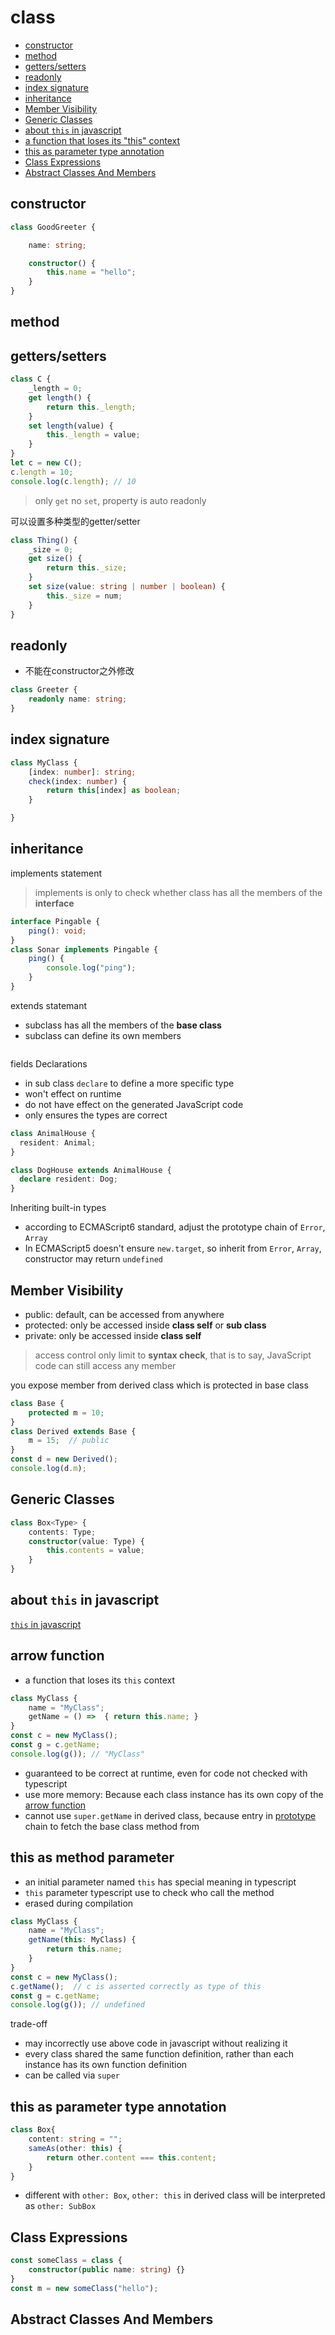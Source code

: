 # class

- [constructor](#constructor)
- [method](#method)
- [getters/setters](#getterssetters)
- [readonly](#readonly)
- [index signature](#index-signature)
- [inheritance](#inheritance)
- [Member Visibility](#member-visibility)
- [Generic Classes](#generic-classes)
- [about `this` in javascript](#about-this-in-javascript)
- [a function that loses its "this" context](#a-function-that-loses-its-this-context)
- [this as parameter type annotation](#this-as-parameter-type-annotation)
- [Class Expressions](#class-expressions)
- [Abstract Classes And Members](#abstract-classes-and-members)

## constructor

```ts
class GoodGreeter {

    name: string;

    constructor() {
        this.name = "hello";
    }
}
```

## method

## getters/setters

```ts
class C {
    _length = 0;
    get length() {
        return this._length;
    }
    set length(value) {
        this._length = value;
    }
}
let c = new C();
c.length = 10;
console.log(c.length); // 10
```

> only `get` no `set`, property is auto readonly

可以设置多种类型的getter/setter

```ts
class Thing() {
    _size = 0;
    get size() {
        return this._size;
    }
    set size(value: string | number | boolean) {
        this._size = num;
    }
}
```
## readonly

- 不能在constructor之外修改

```ts
class Greeter {
    readonly name: string;
}
```

## index signature

```ts
class MyClass {
    [index: number]: string;
    check(index: number) {
        return this[index] as boolean;
    }

}
```

## inheritance

implements statement

> implements is only to check whether class has all the members of the **interface**

```ts
interface Pingable {
    ping(): void;
}
class Sonar implements Pingable {
    ping() {
        console.log("ping");
    }
}
```

extends statemant

- subclass has all the members of the **base class**
- subclass can define its own members


```ts
```

fields Declarations

- in sub class `declare` to define a more specific type
- won't effect on runtime
- do not have effect on the generated JavaScript code
- only ensures the types are correct

```ts
class AnimalHouse {
  resident: Animal;
}

class DogHouse extends AnimalHouse {
  declare resident: Dog;
}
```

Inheriting built-in types

- according to ECMAScript6 standard, adjust the prototype chain of `Error`, `Array`
- In ECMAScript5 doesn't ensure `new.target`, so inherit from `Error`, `Array`, constructor may return `undefined`

## Member Visibility

- public: default, can be accessed from anywhere
- protected: only be accessed inside **class self** or **sub class**
- private: only be accessed inside **class self**

> access control only limit to **syntax check**, that is to say, JavaScript code can still access any member

you expose member from derived class which is protected in base class

```ts
class Base {
    protected m = 10;
}
class Derived extends Base {
    m = 15;  // public
}
const d = new Derived();
console.log(d.m);
```

## Generic Classes

```ts
class Box<Type> {
    contents: Type;
    constructor(value: Type) {
        this.contents = value;
    }
}
```

## about `this` in javascript

[`this` in javascript](javascript-this.md)


## arrow function

- a function that loses its `this` context

```ts
class MyClass {
    name = "MyClass";
    getName = () =>  { return this.name; }
}
const c = new MyClass();
const g = c.getName;
console.log(g()); // "MyClass"
```

- guaranteed to be correct at runtime, even for code not checked with typescript
- use more memory: Because each class instance has its own copy of the [arrow function](javascript-arrow-function.md)
- cannot use `super.getName` in derived class, because entry in [prototype](javascript-prototype.md) chain to fetch the base class method from

## this as method parameter

- an initial parameter named `this` has special meaning in typescript
- `this` parameter typescript use to check who call the method
- erased during compilation

```ts
class MyClass {
    name = "MyClass";
    getName(this: MyClass) {
        return this.name;
    }
}
const c = new MyClass();
c.getName();  // c is asserted correctly as type of this
const g = c.getName;
console.log(g()); // undefined
```

trade-off

- may incorrectly use above code in javascript without realizing it
- every class shared the same function definition, rather than each instance has its own function definition
- can be called via `super`

## this as parameter type annotation

```ts
class Box{
    content: string = "";
    sameAs(other: this) {
        return other.content === this.content;
    }
}
```

- different with `other: Box`, `other: this` in derived class will be interpreted as `other: SubBox` 

## Class Expressions

```ts
const someClass = class {
    constructor(public name: string) {}
}
const m = new someClass("hello");
```

## Abstract Classes And Members

